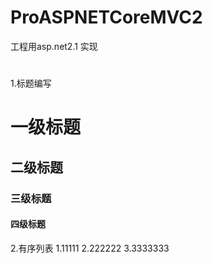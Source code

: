 ﻿# ProASPNETCoreMVC2
工程用asp.net2.1 实现

#
1.标题编写
# 一级标题
## 二级标题
### 三级标题
#### 四级标题
2.有序列表
1.11111
2.222222
3.3333333
